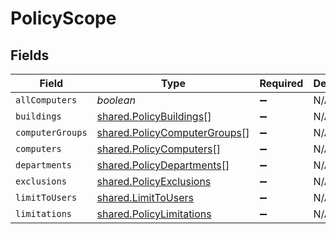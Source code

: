# PolicyScope


## Fields

| Field                                                                               | Type                                                                                | Required                                                                            | Description                                                                         |
| ----------------------------------------------------------------------------------- | ----------------------------------------------------------------------------------- | ----------------------------------------------------------------------------------- | ----------------------------------------------------------------------------------- |
| `allComputers`                                                                      | *boolean*                                                                           | :heavy_minus_sign:                                                                  | N/A                                                                                 |
| `buildings`                                                                         | [shared.PolicyBuildings](../../../sdk/models/shared/policybuildings.md)[]           | :heavy_minus_sign:                                                                  | N/A                                                                                 |
| `computerGroups`                                                                    | [shared.PolicyComputerGroups](../../../sdk/models/shared/policycomputergroups.md)[] | :heavy_minus_sign:                                                                  | N/A                                                                                 |
| `computers`                                                                         | [shared.PolicyComputers](../../../sdk/models/shared/policycomputers.md)[]           | :heavy_minus_sign:                                                                  | N/A                                                                                 |
| `departments`                                                                       | [shared.PolicyDepartments](../../../sdk/models/shared/policydepartments.md)[]       | :heavy_minus_sign:                                                                  | N/A                                                                                 |
| `exclusions`                                                                        | [shared.PolicyExclusions](../../../sdk/models/shared/policyexclusions.md)           | :heavy_minus_sign:                                                                  | N/A                                                                                 |
| `limitToUsers`                                                                      | [shared.LimitToUsers](../../../sdk/models/shared/limittousers.md)                   | :heavy_minus_sign:                                                                  | N/A                                                                                 |
| `limitations`                                                                       | [shared.PolicyLimitations](../../../sdk/models/shared/policylimitations.md)         | :heavy_minus_sign:                                                                  | N/A                                                                                 |